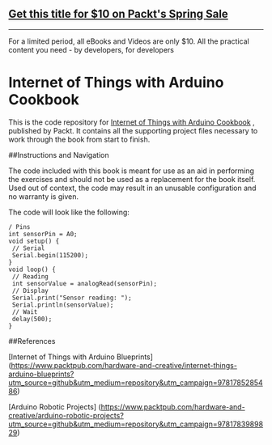 ## [Get this title for $10 on Packt's Spring Sale](https://www.packt.com/B05336?utm_source=github&utm_medium=packt-github-repo&utm_campaign=spring_10_dollar_2022)
-----
For a limited period, all eBooks and Videos are only $10. All the practical content you need \- by developers, for developers

# Internet of Things with Arduino Cookbook
This is the code repository for [Internet of Things with Arduino Cookbook](https://www.packtpub.com/hardware-and-creative/internet-things-arduino-cookbook?utm_source=github&utm_medium=repository&utm_campaign=9781785286582) , published by Packt. It contains all the supporting project files necessary to work through the book from start to finish.


##Instructions and Navigation

The code included with this book is meant for use as an aid in performing the exercises and should not be used as a replacement for the book itself.
Used out of context, the code may result in an unusable configuration and no warranty is given.

The code will look like the following:
```
/ Pins
int sensorPin = A0;
void setup() {
 // Serial
 Serial.begin(115200);
}
void loop() {
 // Reading
 int sensorValue = analogRead(sensorPin);
 // Display
 Serial.print("Sensor reading: ");
 Serial.println(sensorValue);
 // Wait
 delay(500);
}
```

##References

[Internet of Things with Arduino Blueprints] (https://www.packtpub.com/hardware-and-creative/internet-things-arduino-blueprints?utm_source=github&utm_medium=repository&utm_campaign=9781785285486)

[Arduino Robotic Projects] (https://www.packtpub.com/hardware-and-creative/arduino-robotic-projects?utm_source=github&utm_medium=repository&utm_campaign=9781783989829)
